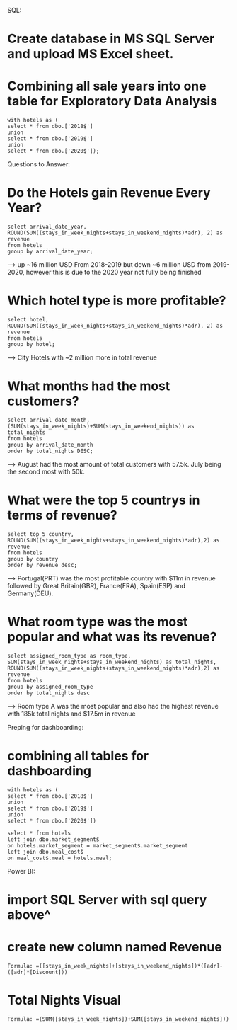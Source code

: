 SQL:
# Create database in MS SQL Server and upload MS Excel sheet.

# Combining all sale years into one table for Exploratory Data Analysis
    with hotels as (
    select * from dbo.['2018$']
    union
    select * from dbo.['2019$']
    union
    select * from dbo.['2020$']);

Questions to Answer:
# Do the Hotels gain Revenue Every Year?
    select arrival_date_year, ROUND(SUM((stays_in_week_nights+stays_in_weekend_nights)*adr), 2) as revenue 
    from hotels
    group by arrival_date_year;

--> up ~16 million USD From 2018-2019 but down ~6 million USD from 2019-2020, however this is due to the 2020 year not fully being finished

# Which hotel type is more profitable?
    select hotel, ROUND(SUM((stays_in_week_nights+stays_in_weekend_nights)*adr), 2) as revenue 
    from hotels
    group by hotel;

--> City Hotels with ~2 million more in total revenue

# What months had the most customers?
    select arrival_date_month, (SUM(stays_in_week_nights)+SUM(stays_in_weekend_nights)) as total_nights 
    from hotels 
    group by arrival_date_month 
    order by total_nights DESC;

--> August had the most amount of total customers with 57.5k. July being the second most with 50k.

# What were the top 5 countrys in terms of revenue?
    select top 5 country, ROUND(SUM((stays_in_week_nights+stays_in_weekend_nights)*adr),2) as revenue
    from hotels
    group by country
    order by revenue desc;

--> Portugal(PRT) was the most profitable country with $11m in revenue followed by Great Britain(GBR), France(FRA), Spain(ESP) and Germany(DEU).

# What room type was the most popular and what was its revenue?
    select assigned_room_type as room_type, SUM(stays_in_week_nights+stays_in_weekend_nights) as total_nights, ROUND(SUM((stays_in_week_nights+stays_in_weekend_nights)*adr),2) as revenue
    from hotels
    group by assigned_room_type
    order by total_nights desc

--> Room type A was the most popular and also had the highest revenue with 185k total nights and $17.5m in revenue

Preping for dashboarding:
# combining all tables for dashboarding
    with hotels as (
    select * from dbo.['2018$']
    union
    select * from dbo.['2019$']
    union
    select * from dbo.['2020$'])

    select * from hotels
    left join dbo.market_segment$
    on hotels.market_segment = market_segment$.market_segment
    left join dbo.meal_cost$
    on meal_cost$.meal = hotels.meal;

Power BI:
# import SQL Server with sql query above^

# create new column named Revenue
    Formula: =([stays_in_week_nights]+[stays_in_weekend_nights])*([adr]-([adr]*[Discount]))

# Total Nights Visual
    Formula: =(SUM([stays_in_week_nights])+SUM([stays_in_weekend_nights]))
